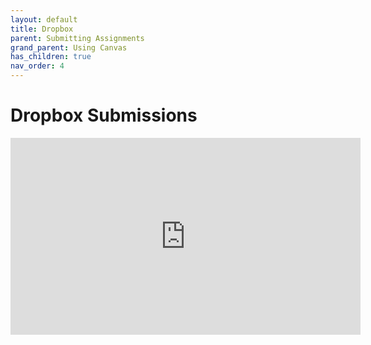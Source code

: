 ```yaml
---
layout: default
title: Dropbox
parent: Submitting Assignments
grand_parent: Using Canvas
has_children: true
nav_order: 4
---
```


# Dropbox Submissions

<iframe width="560"  height="315"  src="https://ncvps.yuja.com/V/Video?v=5080048&node=17659488&a=1058588479&preload=false" frameborder="0" webkitallowfullscreen mozallowfullscreen allowfullscreen loading="lazy"></iframe>